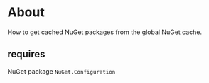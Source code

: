 ﻿# About

How to get cached NuGet packages from the global NuGet cache.

## requires

NuGet package `NuGet.Configuration`